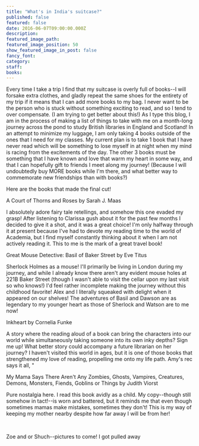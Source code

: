```yaml
---
title: "What's in India's suitcase?"
published: false
featured: false
date: 2016-06-07T09:00:00.000Z
description:
featured_image_path:
featured_image_position: 50
show_featured_image_in_post: false
fancy_font:
category:
staff:
books:
---
```



Every time I take a trip I find that my suitcase is overly full of books--I will forsake extra clothes, and gladly repeat the same shoes for the entirety of my trip if it means that I can add more books to my bag. I never want to be the person who is stuck without something exciting to read, and so I tend to over compensate. (I am trying to get better about this!) As I type this blog, I am in the process of making a list of things to take with me on a month-long journey across the pond to study British libraries in England and Scotland! In an attempt to minimize my luggage, I am only taking 4 books outside of the ones that I need for my classes. My current plan is to take 1 book that I have never read which will be something to lose myself in at night when my mind is racing from the excitements of the day. The other 3 books must be something that I have known and love that warm my heart in some way, and that I can hopefully gift to friends I meet along my journey! (Because I will undoubtedly buy MORE books while I'm there, and what better way to commemorate new friendships than with books?)

Here are the books that made the final cut!

A Court of Thorns and Roses by Sarah J. Maas

I absolutely adore fairy tale retellings, and somehow this one evaded my grasp! After listening to Clarissa gush about it for the past few months I decided to give it a shot, and it was a great choice! I'm only halfway through it at present because I've had to devote my reading time to the world of Academia, but I find myself constantly thinking about it when I am not actively reading it. This to me is the mark of a great travel book!

Great Mouse Detective: Basil of Baker Street by Eve Titus

Sherlock Holmes as a mouse! I'll primarily be living in London during my journey, and while I already know there aren't any evident mouse holes at 221B Baker Street (though I wasn't able to visit the cellar upon my last visit so who knows!) I'd feel rather incomplete making the journey without this childhood favorite! Alex and I literally squeaked with delight when it appeared on our shelves! The adventures of Basil and Dawson are as legendary to my younger heart as those of Sherlock and Watson are to me now!

Inkheart by Cornelia Funke

A story where the reading aloud of a book can bring the characters into our world while simultaneously taking someone into its own inky depths? Sign me up! What better story could accompany a future librarian on her journey? I haven't visited this world in ages, but it is one of those books that strengthened my love of reading, propelling me onto my life path. Amy's rec says it all, "

My Mama Says There Aren't Any Zombies, Ghosts, Vampires, Creatures, Demons, Monsters, Fiends, Goblins or Things by Judith Viorst

Pure nostalgia here. I read this book avidly as a child. My copy--though still somehow in tact!--is worn and battered, but it reminds me that even though sometimes mamas make mistakes, sometimes they don't! This is my way of keeping my mother nearby despite how far away I will be from her!

&nbsp;

Zoe and or Shuch--pictures to come! I got pulled away